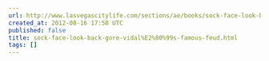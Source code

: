 ```yaml
---
url: http://www.lasvegascitylife.com/sections/ae/books/sock-face-look-back-gore-vidal%E2%80%99s-famous-feud.html
created_at: 2012-08-16 17:58 UTC
published: false
title: sock-face-look-back-gore-vidal%E2%80%99s-famous-feud.html
tags: []
---
```



